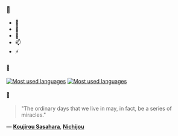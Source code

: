 ### 👋

- 🔭
- 🌱
- 💬
- 📫
- ⚡

#### 🧏

[![Most used languages](https://github-readme-stats-aynah.vercel.app/api/top-langs/?username=aynh&theme=solarized-dark&langs_count=6&layout=compact&hide_title=true)](https://github.com/anuraghazra/github-readme-stats#gh-dark-mode-only)
[![Most used languages](https://github-readme-stats-aynah.vercel.app/api/top-langs/?username=aynh&theme=solarized-light&langs_count=6&layout=compact&hide_title=true)](https://github.com/anuraghazra/github-readme-stats#gh-light-mode-only)

#### 💬

> "The ordinary days that we live in may, in fact, be a series of miracles."

&mdash; [**Koujirou Sasahara**](https://myanimelist.net/character.php?q=Koujirou%20Sasahara&cat=character), [**Nichijou**](https://myanimelist.net/search/all?q=Nichijou&cat=all)
